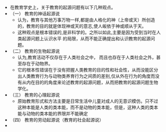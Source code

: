 - 在教育学史上，关于教育的起源问题有以下几种观点。
- （一） 教育的神话起源说
	- 认为，教育与其他万事万物一样,都是由人格化的神（上帝或天）所创造的，教育的目的就是体现神或天的意志,使人皈依于神或顺从于天。
	- 这种观点是根本错误的,是非科学的。之所以如此,主要是因为受到当时在人类起源问题上认识水平
	  的局限，从而不能正确提出和认识教育的起源问题。
- （二） 教育的生物起源说
	- 认为,教育活动不仅存在于人类社会之中， 而且也存在于人类社会之外，甚至存在于动物界。
	- 它的根本性错误在于没有把握人类教育的目的性和社会性，从而没能区分出人类教育行为与动物类养育行为之间质的差别,仅从外在行为的角度而没有从内在目的的角度来论述教育的起源问题，从而把教育的起源问题生物学化。
- （三） 教育的心理起源说
	- 原始教育形式和方法主要是日常生活中儿童对成人的无意识模仿。只不过这种本能是人类的类本能，而不是动物的类本能，但是，这种人类的类本能与动物的类本能的界限并不能确定
- （四） 教育的劳动起源说（教育的社会起源说）
-